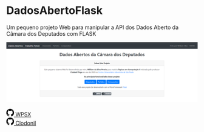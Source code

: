 # DadosAbertoFlask

Um pequeno projeto Web para manipular a API dos Dados Aberto da Câmara dos Deputados com FLASK


![](static/screenshot.png)

<div style="align: center">
   <a href="https://github.com/wspx" target="blank">
      <span><img src="/static/github.svg" width="20" height="20"></span>  WPSX
   </a>

   <br/>

   <a href="https://github.com/clodonil" target="blank">
       <span><img src="/static/github.svg" width="20" height="20"></span>   Clodonil
   </a>
</div>
